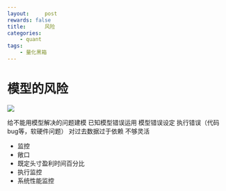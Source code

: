 ```yaml
---
layout:     post
rewards: false
title:      风险
categories:
    - quant
tags:
    - 量化黑箱
---
```


# 模型的风险
![](https://cdn.jsdelivr.net/gh/631068264/img/0069RVTdgy1fv4fau33i7j31kw0uqass.jpg)

给不能用模型解决的问题建模
已知模型错误运用
模型错误设定
执行错误（代码 bug等，软硬件问题）
对过去数据过于依赖 不够灵活

- 监控
- 敞口
- 既定头寸盈利时间百分比
- 执行监控
- 系统性能监控